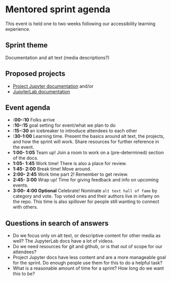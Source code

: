 # Mentored sprint agenda
This event is held one to two weeks following our accessibility learning 
experience.

## Sprint theme
Documentation and alt text (media descriptions?)

## Proposed projects
- [Project Jupyter documentation](https://jupyter.readthedocs.io/en/latest/) 
and/or 
- [JupyterLab documentation](https://jupyterlab.readthedocs.io/en/stable/) 

## Event agenda
- **:00-:10** Folks arrive
- **:10-:15** goal setting for event/what we plan to do
- **:15-:30** an icebreaker to introduce attendees to each other
- **:30-1:00** Learning time.  Present the basics around alt text, the projects, 
and how the sprint will work. Share resources for further reference in the event.
- **1:00- 1:05** Team up! Join a room to work on a (pre-determined) section of the docs. 
- **1:05- 1:45** Work time! There is also a place for review.
- **1:45- 2:00** Break time! Move around.
- **2:00- 2:45** Work time part 2! Remember to get review.
- **2:45- 3:00** Wrap up! Time for giving feedback and info on upcoming events.
- **3:00- 4:00 Optional** Celebrate! Nominate `alt text hall of fame` by category and vote. 
Top voted ones and their authors live in infamy on the repo. This time is also spillover 
for people still wanting to connect with others.

## Questions in search of answers
- Do we focus only on alt text, or descriptive content for other media as 
well? The JupyterLab docs have a lot of videos.
- Do we need resources for git and github, or is that out of scope for our 
attendees?
- Project Jupyter docs have less content and are a more manageable goal for 
the sprint. Do enough people use them for this to do a helpful task?
- What is a reasonable amount of time for a sprint? How long do we want this 
to be?
